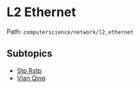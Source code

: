 # L2 Ethernet

Path: `computerscience/network/l2_ethernet`

## Subtopics
- [Stp Rstp](./stp_rstp/README.md)
- [Vlan Qinq](./vlan_qinq/README.md)

